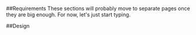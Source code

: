 ##Requirements
These sections will probably move to separate pages once they are big enough. For now, let's just start typing.

##Design